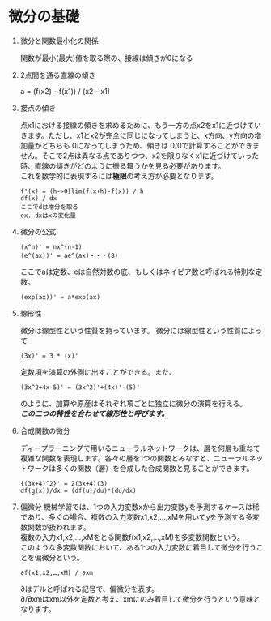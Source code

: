 # 微分の基礎

1. 微分と関数最小化の関係

    関数が最小(最大)値を取る際の、接線は傾きが0になる

1. 2点間を通る直線の傾き

    a = (f(x2) - f(x1)) / (x2 - x1)

1. 接点の傾き

    点x1における接線の傾きを求めるために、もう一方の点x2をx1に近づけていきます。ただし、x1とx2が完全に同じになってしまうと、x方向、y方向の増加量がどちらも 0になってしまうため、傾きは 0/0で計算することができません。そこで2点は異なる点でありつつ、x2を限りなくx1に近づけていった時、直線の傾きがどのように振る舞うかを見る必要があります。  
    これを数学的に表現するには**極限**の考え方が必要となります。

    ```導関数
    f'(x) = (h->0)lim(f(x+h)-f(x)) / h
    df(x) / dx
    ここでdは増分を取る
    ex. dxはxの変化量
    ```

1. 微分の公式

    ```公式
    (x^n)' = nx^(n-1)
    (e^(ax))' = ae^(ax)・・・(8)
    ```

    ここでaは定数、eは自然対数の底、もしくはネイピア数と呼ばれる特別な定数。

    ```(8)
    (exp(ax))' = a*exp(ax)
    ```

1. 線形性

    微分は線型性という性質を持っています。
    微分には線型性という性質によって

    ```線形性
    (3x)' = 3 * (x)'
    ```

    定数項を演算の外側に出すことができる。また、

    ```線形性2
    (3x^2+4x-5)' = (3x^2)'+(4x)'-(5)'
    ```

    のように、加算や原産はそれぞれ項ごとに独立に微分の演算を行える。  
    ***この二つの特性を合わせて線形性と呼びます。***

1. 合成関数の微分

    ディープラーニングで用いるニューラルネットワークは、層を何層も重ねて複雑な関数を表現します。各々の層を1つの関数とみなすと、ニューラルネットワークは多くの関数（層）を合成した合成関数と見ることができます。

    ```連鎖律
    {(3x+4)^2}' = 2(3x+4)(3)
    df(g(x))/dx = (df(u)/du)*(du/dx)
    ```

1. 偏微分
    機械学習では、1つの入力変数xから出力変数yを予測するケースは稀であり、多くの場合、複数の入力変数x1,x2,…,xMを用いてyを予測する多変数関数が扱われます。  
    複数の入力x1,x2,…,xMをとる関数f(x1,x2,…,xM)を多変数関数という。  
    このような多変数関数において、ある1つの入力変数に着目して微分を行うことを偏微分という。

    ```偏微分
    ∂f(x1,x2,…,xM) / ∂xm
    ```

    ∂はデルと呼ばれる記号で、偏微分を表す。  
    ∂/∂xmはxm以外を定数と考え、xmにのみ着目して微分を行うという意味となります。
